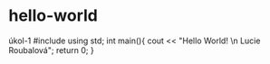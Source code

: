 # hello-world
úkol-1
#include <iostream>
using std;
int main(){
    cout << "Hello World! \n Lucie Roubalová";
    return 0;
}

